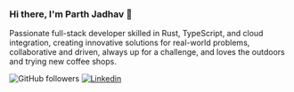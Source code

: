 ### Hi there, I'm Parth Jadhav 👋

Passionate full-stack developer skilled in Rust, TypeScript, and cloud integration, creating innovative solutions for real-world problems, collaborative and driven, always up for a challenge, and loves the outdoors and trying new coffee shops.

![GitHub followers](https://img.shields.io/github/followers/ParthJadhav?label=Follow&style=social)
<object>
[![Linkedin](https://img.shields.io/badge/Linkedin-blue?style=flat-square&logo=linkedin)](https://www.linkedin.com/in/parthjadhav04/)
